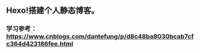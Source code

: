 ## Hexo!搭建个人静态博客。

### 学习参考：https://www.cnblogs.com/dantefung/p/d8c48ba8030bcab7cfc364d423186fee.html
